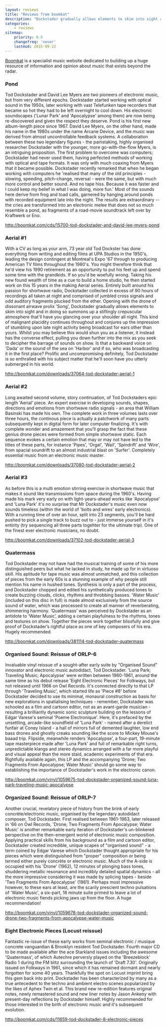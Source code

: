 ```yaml
---
layout: reviews
title: "Reviews from boomkat"
description: "Dockstader gradually allows elements to skim into sight and in doing so summons up a stiflingly crepuscular atmosphere that'll have you glancing over your shoulder all night"
categories:
    - reviews
sitemap:
    priority: 0.5
    changefreq: 'never'
    lastmod: 2015-09-22
---
```


[Boomkat](http://www.boomkat.com) is a specialist music website dedicated to building up a huge resource of information and opinion about music that exists beyond the radar.

### Pond

Tod Dockstader and David Lee Myers are two pioneers of electronic music, but from very different epochs. Dockstader started working with optical sound in the 1950s, later working with vast Telefunken tape recorders that became so hot they had to be left overnight to cool down. His electronic soundscapes ('Lunar Park' and 'Apocalypse' among them) are now being re-discovered and given the respect they deserve. Pond is his first new album-length piece since 1967. David Lee Myers, on the other hand, made his name in the 1980s under the name Arcane Device, and the music was derived from almost uncontrollable feedback systems. A collaboration between these two legendary figures - the painstaking, highly organised researcher Dockstader with the younger, more go-with-the-flow Myers, is an intriguing proposition. The first problem to overcome was computers; Dockstader had never used them, having perfected methods of working with optical and tape formats. It was only with much coaxing from Myers that it became possible. Dockstader recently remarked that when he began working with computers he 'realised that many of the old principles - slowing, speeding, pitch-change, reversal - were the same, but with much more control and better sound. And no tape hiss. Because it was faster and I could keep my belief in what I was doing, more fun.' Most of the sounds here derive from frog and toad calls, garnered by hanging around ponds with recorded equipment late into the night. The results are extraordinary -- the cries are transformed into an electronic melee that does not so much resemble a pond, as fragments of a road-movie soundtrack left over by Kraftwerk or Eno.

<http://boomkat.com/cds/15700-tod-dockstader-and-david-lee-myers-pond>

### Aerial #1

With a CV as long as your arm, 73 year old Tod Dockster has done everything from writing and editing films at UPA Studios in the 1950's, leading the design contingent at Montreal's Expo '67 through to producing American TV films throughout the 1980's. You might therefore think that he'd view his 1990 retirement as an opportunity to put his feet up and spend some time with the grandkids. If so you'd be woefully wrong. Taking his new found wealth of time as a cue to build a home studio, he then started work on this 15 years in the making Aerial series. Entirely built around his passion for shortwave radio, Dockstader collected in excess of 90 hours of recordings all taken at night and comprised of jumbled cross signals and odd auditory fragments plucked from the ether. Opening with the drone of dissonant airwave prolix 'Song', Dockstader gradually allows elements to skim into sight and in doing so summons up a stiflingly crepuscular atmosphere that'll have you glancing over your shoulder all night. This kind of malignant placidity continues throughout and conjures up the impression of stumbling upon late night activity being broadcast for ears other than yours. Whilst you may believe this would shun you as a listener, it instead has the converse effect, pulling you down further into the mix as you seek to decipher the barrage of sounds on show. Is that a backward voice on 'Dada' or the sound of the sea on 'Harbor' and if so, who was broadcasting it in the first place? Prolific and uncompromising definitely, Tod Dockstader is so enthralled with his subject matter that he'll soon have you utterly submerged in his world.

<http://boomkat.com/downloads/37064-tod-dockstader-aerial-1>

### Aerial #2

Long awaited second volume, story continuation, of Tod Dockstaders epic length 'Aerial' piece. An expert exercise in developing sounds, shapes, directions and emotions from shortwave radio signals - an area that William Basinski has made his own. The complete work in three volumes lasts over three hours, the continous piece is actually a patchwork of many parts subsequently kept in digital form for later computer finalizing. It's with complete wonder and amazement that you'll grasp the fact that these genius drone pieces were formed from simple shortwave static. Each sequence evokes a certain emotion that may or may not have led to the titles of these parts, for instance 'Pipes', 'Orgal', 'Wail', 'Spindrift' and 'Wire', from spacial soundrift to an almost industrial blast on 'Surfer'. Completely essential music from an electronic music master.

<http://boomkat.com/downloads/37080-tod-dockstader-aerial-2>

### Aerial #3

As before this is a multi emotion stirring exercise in shortwave music that makes it sound like transmissions from space during the 1960's. Having made his mark very early on with light-years-ahead works like 'Apocalypse' and 'Luna Park' it's no surprise that Mr Dockstader's music even now sounds timeless (within the world of 'bolts and wires' early electronics). With a running time of over an hour, split into 23 segments, you'll be hard pushed to pick a single track to buzz out to - just immerse yourself in it's entirity (try sequencing all three parts togehter for the ultimate trip). One of the finest ever electronic musicians, no doubt.

<http://boomkat.com/downloads/37102-tod-dockstader-aerial-3>

### Quatermass

Tod Dockstader may not have had the musical training of some of his more distinguished peers but what he lacked in study, he made up for in virtuoso skill. His aptitude for tape music was almost unmatched, and this collection of pieces from the early 60s is a stunning example of why people still mention his name in hushed tones. Synthesis is only a part of the process, and Dockstader chopped and edited his synthetically produced tones to create buzzing clouds, clicks, rhythms and throbbing basses. ‘Water Music’ (included on this disc in full) is made almost exclusively from the source sound of water, which was processed to create all manner of reverberating, shimmering harmony. ‘Quatermass’ was perceived by Dockstader as an antidote to ‘Water Music’, adding a certain playfulness to the rhythms, tones and textures on show. Together the pieces work together blissfully and give proof of Dockstader’s rightful place as one of key composers of his era. Hugely recommended.

<http://boomkat.com/downloads/381114-tod-dockstader-quatermass>

### Organised Sound: Reissue of ORLP-6

Invaluable vinyl reissue of a sought-after early suite by "Organised Sound" innovator and electronic music autodidact, Tod Dockstader. 'Luna Park; Traveling Music; Apocalypse' were written between 1960-1961, around the same time as his debut release 'Eight Electronic Pieces' for Folkways, but not released until 1966 on Owl Records. It's connected directly to that LP through 'Traveling Music', which started life as 'Piece #8' before Dockstader decided to use its minimal, monaural construction as basis for new explorations in spatialising techniques - remember, Dockstader was schooled as a film and cartoon editor, not as an avant-garde musician - resulting a brilliantly dynamic sonic sculpture building on the lessons of Edgar Varese's seminal 'Poeme Electronique'. Here, it's prefaced by the unsettling, arcade-like soundfield of 'Luna Park' - named after a derelict funfair at Coney Island - a hall of mirrors full of demented laughter, low end bass drones and ghostly creaks sounding like the score to Mickey Mouse's baaad trip. Flipside, meanwhile renders 'Apocalypse', a four-part, 19-minute tape masterpiece made after 'Luna Park' and full of remarkable right turns, unpredictable klangs and stereo dynamics arranged with a far more playful and visual appeal than the more staid, academic experiments of that era. Rightfully available again, this LP and the accompanying 'Drone; Two Fragments From Apocalypse; Water Music' should go some way to establishing the importance of Dockstader's work in the electronic canon.

<http://boomkat.com/vinyl/1059675-tod-dockstader-organized-sound-luna-park-traveling-music-apocalypse>

### Organized Sound: Reissue of ORLP-7

Another crucial, revelatory piece of history from the brink of early concrète/electronic music, organised by the legendary autodidact composer, Tod Dockstader. First realised between 1961-1963, later released in '66 on Owl Records, 'Drone; Two Fragments From Apocalypse; Water Music' is another remarkable early iteration of Dockstader's un-blinkered perspective on the then-emergent world of electronic music composition. Applying practical skills from his background as a film and cartoon editor, Dockstader created incredible, unique scapes of "organised sound" - a term coined by Edgar Varese which Dockstader thought appropriate for his pieces which were distinguished from "proper" composition or being termed either purely concrète or electronic music. Much of the A-side is occupied with his 'Drone' (1962), 12 minutes of plonging bass tones, shuddering metallic resonance and incredibly detailed spatial dynamics - all the more impressive considering it was made by splicing tapes - beside 'Two Fragments From Apocalypse' (1961). Perhaps most impressive however, to these ears at least, are the scarily prescient techno pulsations of 'Water Music', a six-part, 18 minute suite primed to leave a lot of electronic music fiends picking jaws up from the floor. A huge recommendation!

<http://boomkat.com/vinyl/1059678-tod-dockstader-organized-sound-drone-two-fragments-from-apocalypse-water-music>

### Eight Electronic Pieces (Locust reissue)

Fantastic re-issue of these early works from seminal electronic / musique concrete vanguardian & Brooklyn resident Tod Dockstader. Fourth major CD  to be made available after the ace Starkland issues including the awesome 'Quatermass', of which Autechre perversly played on the 'Breezeblock' Radio 1 during the FM blitz surrounding the launch of 'Draft 7.30'. Originally issued on Folkways in 1961, since which it has remained dormant and nearly forgotten for some 40 years. Thankfully the spot on Locust imprint bring this gem back into print. Dockstader has been characterized by many as a true antecedent to the techno and ambient electro scenes popularized by the likes of Aphex Twin et al. This brand new re-edition features original notes, newly remastered sound and new liner notes by Jason Ankeny with present-day reflections by Dockstader himself. Highly recommended for those interested in the birth of electronic music and it's subsequent evolution.

<http://boomkat.com/cds/11659-tod-dockstader-8-electronic-pieces>